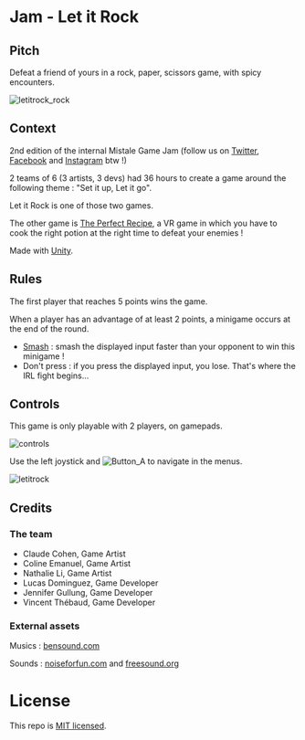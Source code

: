 # Jam - Let it Rock

## Pitch
Defeat a friend of yours in a rock, paper, scissors game, with spicy encounters.

![letitrock_rock](https://user-images.githubusercontent.com/19146183/69556108-7d550b00-0fa4-11ea-886c-f5d4e2189df9.gif)

## Context 
2nd edition of the internal Mistale Game Jam (follow us on [Twitter](https://twitter.com/MistaleStudio), [Facebook](https://www.facebook.com/MistaleStudio/) and [Instagram](https://www.instagram.com/mistalestudio/) btw !)

2 teams of 6 (3 artists, 3 devs) had 36 hours to create a game around the following theme : "Set it up, Let it go".

Let it Rock is one of those two games.

The other game is [The Perfect Recipe](https://twitter.com/MistaleStudio/status/1198904370940776448), a VR game in which you have to cook the right potion at the right time to defeat your enemies !

Made with [Unity](https://unity.com/).

## Rules
The first player that reaches 5 points wins the game.

When a player has an advantage of at least 2 points, a minigame occurs at the end of the round.
- [Smash](https://twitter.com/MistaleStudio/status/1198682211643482114) : smash the displayed input faster than your opponent to win this minigame !
- Don't press : if you press the displayed input, you lose. That's where the IRL fight begins...

## Controls
This game is only playable with 2 players, on gamepads.

![controls](https://user-images.githubusercontent.com/19146183/69555761-fa33b500-0fa3-11ea-96a5-de7c03fd38a7.png)


Use the left joystick and ![Button_A](https://user-images.githubusercontent.com/19146183/69556495-197f1200-0fa5-11ea-9417-e1fc86620de6.png) to navigate in the menus.

![letitrock](https://user-images.githubusercontent.com/19146183/69554205-ba6bce00-0fa1-11ea-8e99-964ac74b37df.gif)


## Credits
### The team
- Claude Cohen, Game Artist
- Coline Emanuel, Game Artist
- Nathalie Li, Game Artist
- Lucas Dominguez, Game Developer
- Jennifer Gullung, Game Developer
- Vincent Thébaud, Game Developer

### External assets
Musics : [bensound.com](https://www.bensound.com/)

Sounds : [noiseforfun.com](https://www.noiseforfun.com/waves/) and [freesound.org](https://freesound.org/)

# License
This repo is [MIT licensed](https://github.com/Telroshan/Jam-Let-it-Rock/blob/master/LICENSE).
